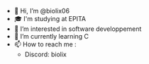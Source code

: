 - 👋 Hi, I’m @biolix06
- 🎓 I'm studying at EPITA
- 👀 I’m interested in software developpement
- 🌱 I’m currently learning C
- 📫 How to reach me :
  * Discord: biolix

<!---
biolix06/biolix06 is a ✨ special ✨ repository because its `README.md` (this file) appears on your GitHub profile.
You can click the Preview link to take a look at your changes.
--->
